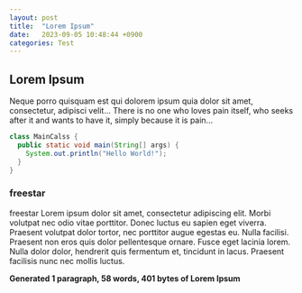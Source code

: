 ```yaml
---
layout: post
title:  "Lorem Ipsum"
date:   2023-09-05 10:48:44 +0900
categories: Test
---
```


## Lorem Ipsum
Neque porro quisquam est qui dolorem ipsum quia dolor sit amet, consectetur, adipisci velit...
There is no one who loves pain itself, who seeks after it and wants to have it, simply because it is pain...


``` java
class MainCalss {
  public static void main(String[] args) {
    System.out.println("Hello World!");
  }
}
```


### freestar

freestar
Lorem ipsum dolor sit amet, consectetur adipiscing elit. Morbi volutpat nec odio vitae porttitor. Donec luctus eu sapien eget viverra. Praesent volutpat dolor tortor, nec porttitor augue egestas eu. Nulla facilisi. Praesent non eros quis dolor pellentesque ornare. Fusce eget lacinia lorem. Nulla dolor dolor, hendrerit quis fermentum et, tincidunt in lacus. Praesent facilisis nunc nec mollis luctus.

**Generated 1 paragraph, 58 words, 401 bytes of Lorem Ipsum**
